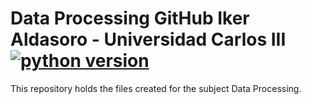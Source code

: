 # Data Processing GitHub Iker Aldasoro - Universidad Carlos III [![python version](https://img.shields.io/badge/python-3.12.4+-blue.svg)](https://www.python.org/downloads/)

This repository holds the files created for the subject Data Processing.


